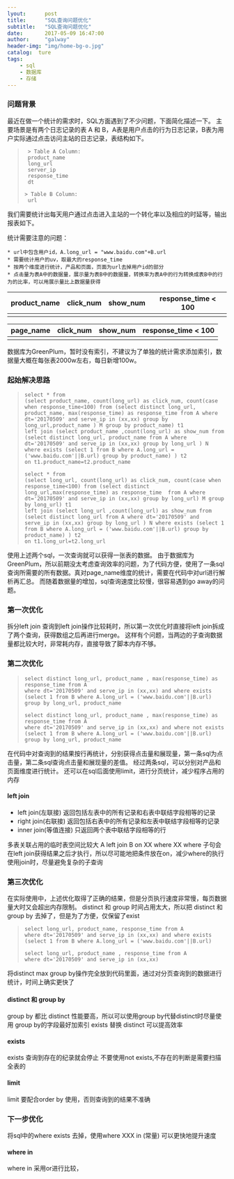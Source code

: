 ```yaml
---
lyout:      post
title:      "SQL查询问题优化"
subtitle:   "SQL查询问题优化"
date:       2017-05-09 16:47:00
author:     "galway"
header-img: "img/home-bg-o.jpg"
catalog:  ture
tags:
    - sql
    - 数据库
    - 存储
---
```



### 问题背景

最近在做一个统计的需求时，SQL方面遇到了不少问题，下面简化描述一下。
主要场景是有两个日志记录的表 A 和 B，A表是用户点击的行为日志记录，B表为用户实际通过点击访问主站的日志记录，表结构如下。

>```
>  > Table A Column: 
>  product_name
>  long_url
>  server_ip
>  response_time
>  dt
> 
> > Table B Column:
>  url
>```

我们需要统计出每天用户通过点击进入主站的一个转化率以及相应的时延等，输出报表如下。

统计需要注意的问题：

	* url中包含用户id，A.long_url = "www.baidu.com"+B.url
	* 需要统计用户的uv，取最大的response_time
	* 按两个维度进行统计，产品和页面，页面为url去掉用户id的部分
	* 点击量为表A中的数据量，展示量为表B中的数据量，转换率为表A中的行为转换成表B中的行为的比率，可以用展示量比上数据量获得

|product_name|click_num|show_num|response_time < 100|
| ---- | ----- | ---- |  ---- |
||||||

|page_name|click_num|show_num|response_time < 100|
| ---- | ----- | ---- |  ---- |
||||||

数据库为GreenPlum，暂时没有索引，不建议为了单独的统计需求添加索引，数据量大概在每张表2000w左右，每日新增100w。

### 起始解决思路

>```
> select * from 
> (select product_name, count(long_url) as click_num, count(case when response_time<100) from (select distinct long_url, product_name, max(response_time) as response_time from A where dt='20170509' and serve_ip in (xx,xx) group by long_url,product_name ) M group by product_name) t1 
> left join (select product_name ,count(long_url) as show_num from 
> (select distinct long_url, product_name from A where dt='20170509' and serve_ip in (xx,xx) group by long_url ) N where exists (select 1 from B where A.long_url = ('www.baidu.com'||B.url) group by product_name) ) t2 
> on t1.product_name=t2.product_name
>```
>
>```
> select * from 
> (select long_url, count(long_url) as click_num, count(case when response_time<100) from (select distinct long_url,max(response_time) as response_time  from A where dt='20170509' and serve_ip in (xx,xx) group by long_url) M group by long_url) t1 
> left join (select long_url ,count(long_url) as show_num from 
> (select distinct long_url from A where dt='20170509' and serve_ip in (xx,xx) group by long_url ) N where exists (select 1 from B where A.long_url = ('www.baidu.com'||B.url) group by product_name) ) t2 
> on t1.long_url=t2.long_url
>```

使用上述两个sql，一次查询就可以获得一张表的数据。
由于数据库为GreenPlum，所以前期没太考虑查询效率的问题，为了代码方便，使用了一条sql查询所需要的所有数据。真对page_name维度的统计，需要在代码中对url进行解析再汇总。
而随着数据量的增加，sql查询速度比较慢，很容易遇到go away的问题。



### 第一次优化

拆分left join
查询到left join操作比较耗时，所以第一次优化时直接将left join拆成了两个查询，获得数组之后再进行merge。
这样有个问题，当两边的子查询数据量都比较大时，非常耗内存，直接导致了脚本内存不够。


### 第二次优化

> ```
> select distinct long_url, product_name , max(response_time) as response_time from A 
> where dt='20170509' and serve_ip in (xx,xx) and where exists (select 1 from B where A.long_url = ('www.baidu.com'||B.url) group by long_url, product_name
> ```
>
> ```
> select distinct long_url, product_name , max(response_time) as response_time from A 
> where dt='20170509' and serve_ip in (xx,xx) and where not exists (select 1 from B where A.long_url = ('www.baidu.com'||B.url) group by long_url, product_name
> ```

在代码中对查询到的结果按行再统计，分别获得点击量和展现量，第一条sql为点击量，第二条sql查询点击量和展现量的差值。
经过两条sql，可以分别对产品和页面维度进行统计。
还可以在sql后面使用limit，进行分页统计，减少程序占用的内存

#### left join

* left join(左联接) 返回包括左表中的所有记录和右表中联结字段相等的记录 
* right join(右联接) 返回包括右表中的所有记录和左表中联结字段相等的记录
* inner join(等值连接) 只返回两个表中联结字段相等的行

多表关联占用的临时表空间比较大
A left join B on XX where XX
where 子句会在left join获得结果之后才执行，所以尽可能地把条件放在on，减少where的执行
使用join时，尽量避免复杂的子查询

### 第三次优化
在实际使用中，上述优化取得了正确的结果，但是分页执行速度非常慢，每页数据量大时又会超出内存限制。
distinct 和 group 时间占用太大，所以把 distinct 和 group by 去掉了，但是为了方便，仅保留了exist

> ```
> select long_url, product_name, response_time from A 
> where dt='20170509' and serve_ip in (xx,xx) and where exists (select 1 from B where A.long_url = ('www.baidu.com'||B.url)
> ```
> 
> ```
> select long_url, product_name , response_time from A 
> where dt='20170509' and serve_ip in (xx,xx)
> ```

将distinct max group by操作完全放到代码里面，通过对分页查询到的数据进行统计，时间上确实更快了

#### distinct 和 group by
group by 都比 distinct 性能要高，所以可以使用group by代替distinct时尽量使用
group by的字段最好加索引
exists 替换 distinct 可以提高效率

#### exists
exists 查询到存在的纪录就会停止
不要使用not exists,不存在的判断是需要扫描全表的

#### limit
limit 要配合order by 使用，否则查询到的结果不准确

### 下一步优化
将sql中的where exists 去掉，使用where XXX in (常量) 可以更快地提升速度

#### where in
where in 采用or进行比较，











